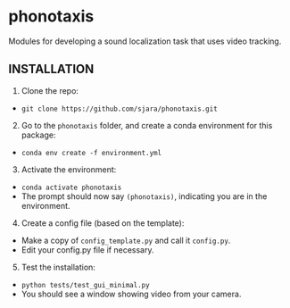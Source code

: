 # phonotaxis
Modules for developing a sound localization task that uses video tracking.

## INSTALLATION
1. Clone the repo:
  * `git clone https://github.com/sjara/phonotaxis.git`
2. Go to the `phonotaxis` folder, and create a conda environment for this package:
  * `conda env create -f environment.yml`
3. Activate the environment:
  * `conda activate phonotaxis`
  * The prompt should now say `(phonotaxis)`, indicating you are in the environment.
4. Create a config file (based on the template):
  * Make a copy of `config_template.py` and call it `config.py`.
  * Edit your config.py file if necessary.
5. Test the installation:
  * `python tests/test_gui_minimal.py`
  * You should see a window showing video from your camera.

